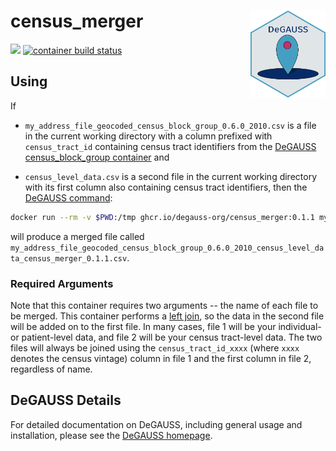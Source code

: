 # census_merger <a href='https://degauss.org'><img src='https://github.com/degauss-org/degauss_hex_logo/raw/main/PNG/degauss_hex.png' align='right' height='138.5' /></a>

[![](https://img.shields.io/github/v/release/degauss-org/census_merger?color=469FC2&label=version&sort=semver)](https://github.com/degauss-org/census_merger/releases)
[![container build status](https://github.com/degauss-org/census_merger/workflows/build-deploy-release/badge.svg)](https://github.com/degauss-org/census_merger/actions/workflows/build-deploy-release.yaml)

## Using

If 

- `my_address_file_geocoded_census_block_group_0.6.0_2010.csv` is a file in the current working directory with a column prefixed with `census_tract_id` containing census tract identifiers from the [DeGAUSS census_block_group container]() and

- `census_level_data.csv` is a second file in the current working directory with its first column also containing census tract identifiers, then the [DeGAUSS command](https://degauss.org/using_degauss.html#DeGAUSS_Commands):

```sh
docker run --rm -v $PWD:/tmp ghcr.io/degauss-org/census_merger:0.1.1 my_address_file_geocoded_census_block_group_0.6.0_2010.csv census_level_data.csv
```

will produce a merged file called `my_address_file_geocoded_census_block_group_0.6.0_2010_census_level_data_census_merger_0.1.1.csv`.

### Required Arguments

Note that this container requires two arguments -- the name of each file to be merged. This container performs a [left join](https://statisticsglobe.com/r-dplyr-join-inner-left-right-full-semi-anti), so the data in the second file will be added on to the first file. In many cases, file 1 will be your individual- or patient-level data, and file 2 will be your census tract-level data. The two files will always be joined using the `census_tract_id_xxxx` (where `xxxx` denotes the census vintage) column in file 1 and the first column in file 2, regardless of name.

## DeGAUSS Details

For detailed documentation on DeGAUSS, including general usage and installation, please see the [DeGAUSS homepage](https://degauss.org).
